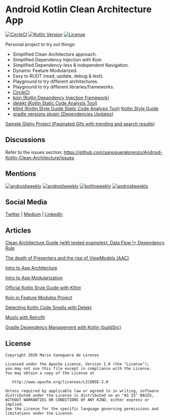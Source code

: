 Android Kotlin Clean Architecture App
=

[![CircleCI](https://circleci.com/gh/sanogueralorenzo/Android-Kotlin-Clean-Architecture/tree/master.svg?style=svg)](https://circleci.com/gh/sanogueralorenzo/Android-Kotlin-Clean-Architecture/tree/master)
[![Kotlin Version](https://img.shields.io/badge/kotlin-1.3.71-blue.svg)](http://kotlinlang.org/)
[![License](https://img.shields.io/badge/License-Apache%202.0-blue.svg)](http://www.apache.org/licenses/LICENSE-2.0)

Personal project to try out things:
- Simplified Clean Architecture approach.
- Simplified Dependency Injection with Koin
- Simplified Dependency-less & independent Navigation.
- Dynamic Feature Modularized.
- Easy to RUDT (read, update, debug & test).
- Playground to try different architectures.
- Playground to try different libraries/frameworks.
- [CircleCI](https://circleci.com/gh/sanogueralorenzo/Android-Kotlin-Clean-Architecture)
- [koin (Kotlin Dependency Injection framework)](https://github.com/InsertKoinIO/koin)
- [detekt (Kotlin Static Code Analysis Tool)](https://github.com/arturbosch/detekt)
- [ktlint (Kotlin Style Guide Static Code Analysis Tool)](https://github.com/shyiko/ktlint) [Kotlin Style Guide](https://android.github.io/kotlin-guides/style.html)
- [gradle versions plugin (Dependencies Updates)](https://github.com/ben-manes/gradle-versions-plugin)

[Sample Giphy Project (Paginated Gifs with trending and search results)](https://github.com/sanogueralorenzo/Android-Kotlin-Clean-Architecture/tree/master/sample)

Discussions
-
Refer to the issues section: https://github.com/sanogueralorenzo/Android-Kotlin-Clean-Architecture/issues

Mentions
-
[![androidweekly](https://img.shields.io/badge/androidweekly.net-303-orange.svg)](https://androidweekly.net/issues/issue-303)
[![androidweekly](https://img.shields.io/badge/androidweekly.net-333-orange.svg)](https://androidweekly.net/issues/issue-333)
[![kotlinweekly](https://img.shields.io/badge/kotlinweekly.net-119-blue.svg)](https://mailchi.mp/kotlinweekly/kotlin-weekly-119)
[![androidweekly](https://img.shields.io/badge/androidweekly.net-335-orange.svg)](https://androidweekly.net/issues/issue-335)

Social Media
-
[Twitter](https://twitter.com/MarioSanoguera) | [Medium](https://medium.com/@sanogueralorenzo) | [LinkedIn](https://www.linkedin.com/in/mario-sanoguera-de-lorenzo-b7b392103/)

Articles
-
[Clean Architecture Guide (with tested examples): Data Flow != Dependency Rule](https://proandroiddev.com/clean-architecture-data-flow-dependency-rule-615ffdd79e29)

[The death of Presenters and the rise of ViewModels (AAC)](https://proandroiddev.com/the-death-of-presenters-and-the-rise-of-viewmodels-aac-f14d54b419a)

[Intro to App Architecture](https://proandroiddev.com/intro-to-app-architecture-922b392b21b2)

[Intro to App Modularization](https://proandroiddev.com/intro-to-app-modularization-42411e4c421e)

[Official Kotlin Style Guide with Ktlint](https://proandroiddev.com/official-kotlin-style-guide-with-ktlint-4a649c172956)

[Koin in Feature Modules Project](https://proandroiddev.com/koin-in-feature-modules-project-6329f069f943)

[Detecting Kotlin Code Smells with Detekt](https://proandroiddev.com/detecting-kotlin-code-smells-with-detekt-e79c52a35faf)

[Moshi with Retrofit](https://proandroiddev.com/moshi-with-retrofit-in-kotlin-%EF%B8%8F-a69c2621708b)

[Gradle Dependency Management with Kotlin (buildSrc)](https://proandroiddev.com/gradle-dependency-management-with-kotlin-94eed4df9a28)

License
-

    Copyright 2020 Mario Sanoguera de Lorenzo

    Licensed under the Apache License, Version 2.0 (the "License");
    you may not use this file except in compliance with the License.
    You may obtain a copy of the License at

       http://www.apache.org/licenses/LICENSE-2.0

    Unless required by applicable law or agreed to in writing, software
    distributed under the License is distributed on an "AS IS" BASIS,
    WITHOUT WARRANTIES OR CONDITIONS OF ANY KIND, either express or implied.
    See the License for the specific language governing permissions and
    limitations under the License.
